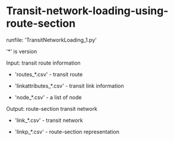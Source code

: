 # Transit-network-loading-using-route-section

runfile:
'TransitNetworkLoading_1.py'

'*' is version

Input: transit route information

- 'routes_*.csv' - transit route 

- 'linkattributes_*.csv' - transit link information

- 'node_*.csv' - a list of node


Output: route-section transit network 

- 'link_*.csv' - transit network

- 'linkp_*.csv' - route-section representation
